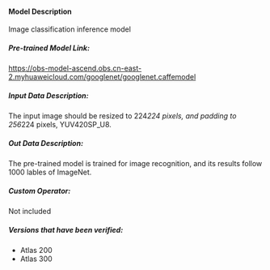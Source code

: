 #### Model Description
Image classification inference model

##### Pre-trained Model Link:

https://obs-model-ascend.obs.cn-east-2.myhuaweicloud.com/googlenet/googlenet.caffemodel

##### Input Data Description:

The input image should be resized to 224*224 pixels, and padding to 256*224 pixels, YUV420SP_U8.

##### Out Data Description:

The pre-trained model is trained for image recognition, and its results follow 1000 lables of ImageNet.

##### Custom Operator:

Not included

##### Versions that have been verified: 

- Atlas 200
- Atlas 300
